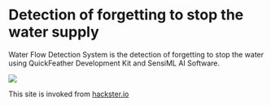 # Detection of forgetting to stop the water supply
Water Flow Detection System is the detection of forgetting to stop the water using QuickFeather Development Kit and SensiML AI Software.

![](https://tomosoft.jp/github/detectionsystem/cover.png "") 

This site is invoked from [hackster.io](https://www.hackster.io/tomosoft/esp8266-car-robot-controlled-by-gamepad-b44850 "hackster.io")
